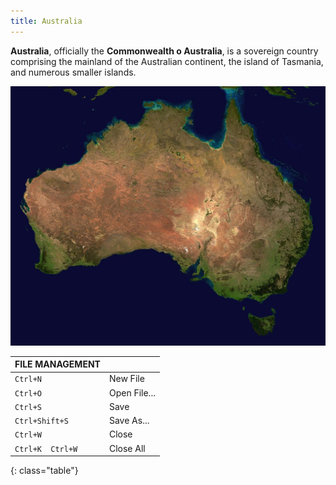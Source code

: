 ```yaml
---
title: Australia
---
```


<div class="row">
    <div class="col-12 col-md-9">
        <p><strong>Australia</strong>, officially the <strong>Commonwealth o Australia</strong>, is a sovereign country comprising the mainland of the Australian continent, the island of Tasmania, and numerous smaller islands.</p>
    </div>
    <div class="col-6 col-md-3">
        <img class="img-fluid" src="images/australia.jpg" alt="Australia satelite plane">
    </div>
</div>

| FILE MANAGEMENT  |              |
| ---------------- | ------------ |
| `Ctrl+N`         | New File     |
| `Ctrl+O`         | Open File... |
| `Ctrl+S`         | Save         |
| `Ctrl+Shift+S`   | Save As...   |
| `Ctrl+W`         | Close        |
| `Ctrl+K  Ctrl+W` | Close All    |
{: class="table"}
    